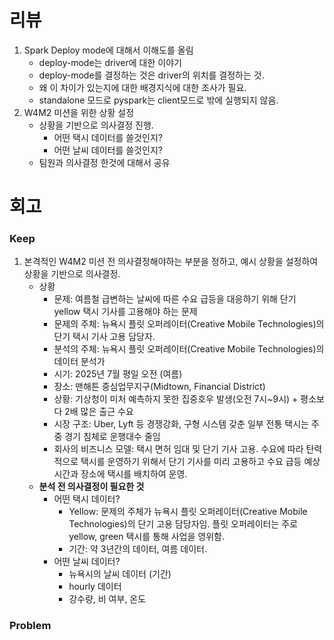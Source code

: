 # 리뷰
1. Spark Deploy mode에 대해서 이해도를 올림
    - deploy-mode는 driver에 대한 이야기
    - deploy-mode를 결정하는 것은 driver의 위치를 결정하는 것.
    - 왜 이 차이가 있는지에 대한 배경지식에 대한 조사가 필요.
    - standalone 모드로 pyspark는 client모드로 밖에 실행되지 않음.
2. W4M2 미션을 위한 상황 설정
    - 상황을 기반으로 의사결정 진행.
        - 어떤 택시 데이터를 쓸것인지?
        - 어떤 날씨 데이터를 쓸것인지?
    - 팀원과 의사결정 한것에 대해서 공유

# 회고
### Keep
1. 본격적인 W4M2 미션 전 의사결정해야하는 부분을 정하고, 예시 상황을 설정하여 상황을 기반으로 의사결정.
    - 상황
        - 문제: 여름철 급변하는 날씨에 따른 수요 급등을 대응하기 위해 단기 yellow 택시 기사를 고용해야 하는 문제
        - 문제의 주체: 뉴욕시 플릿 오퍼레이터(Creative Mobile Technologies)의 단기 택시 기사 고용 담당자.
        - 분석의 주체: 뉴욕시 플릿 오퍼레이터(Creative Mobile Technologies)의 데이터 분석가
        - 시기: 2025년 7월 평일 오전 (여름)
        - 장소: 맨해튼 중심업무지구(Midtown, Financial District)
        - 상황: 기상청이 미처 예측하지 못한 집중호우 발생(오전 7시~9시) + 평소보다 2배 많은 출근 수요
        - 시장 구조: Uber, Lyft 등 경쟁강화, 구형 시스템 갖춘 일부 전통 택시는 주중 경기 침체로 운행대수 줄임
        - 회사의 비즈니스 모델: 택시 면허 임대 및 단기 기사 고용. 수요에 따라 탄력적으로 택시를 운영하기 위해서 단기 기사를 미리 고용하고 수요 급등 예상 시간과 장소에 택시를 배치하여 운영.
    - **분석 전 의사결정이 필요한 것**
        - 어떤 택시 데이터?
            - Yellow: 문제의 주체가 뉴욕시 플릿 오퍼레이터(Creative Mobile Technologies)의 단기 고용 담당자임. 플릿 오퍼레이터는 주로 yellow, green 택시를 통해 사업을 영위함.
            - 기간: 약 3년간의 데이터, 여름 데이터.
        - 어떤 날씨 데이터?
            - 뉴욕시의 날씨 데이터 (기간)
            - hourly 데이터
            - 강수량, 비 여부, 온도
### Problem